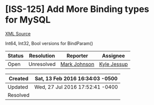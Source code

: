 # [ISS-125] Add More Binding types for MySQL

[XML Source](../xml/ISS-125.xml)
<p><p>Int64, Int32, Bool versions for BindParam()</p></p>





Status|Resolution|Reporter|Assignee
------|----------|--------|--------
Open|Unresolved|[Mark Johnson](ejohnsonw)|[Kyle Jessup]($kjessup)





Created|Sat, 13 Feb 2016 16:34:03 -0500
-------|--------------
Updated|Wed, 27 Jul 2016 17:52:41 -0400
Resolved|




